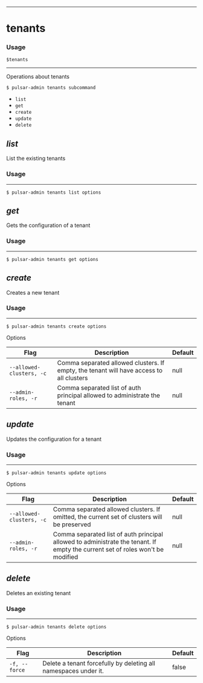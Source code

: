 ------------

# tenants

### Usage

`$tenants`

------------

Operations about tenants


```shell
$ pulsar-admin tenants subcommand
```

* `list`
* `get`
* `create`
* `update`
* `delete`


## <em>list</em>

List the existing tenants

### Usage

------------


```shell
$ pulsar-admin tenants list options
```



## <em>get</em>

Gets the configuration of a tenant

### Usage

------------


```shell
$ pulsar-admin tenants get options
```



## <em>create</em>

Creates a new tenant

### Usage

------------


```shell
$ pulsar-admin tenants create options
```

Options


|Flag|Description|Default|
|---|---|---|
| `--allowed-clusters, -c` | Comma separated allowed clusters. If empty, the tenant will have access to all clusters|null|
| `--admin-roles, -r` | Comma separated list of auth principal allowed to administrate the tenant|null|


## <em>update</em>

Updates the configuration for a tenant

### Usage

------------


```shell
$ pulsar-admin tenants update options
```

Options


|Flag|Description|Default|
|---|---|---|
| `--allowed-clusters, -c` | Comma separated allowed clusters. If omitted, the current set of clusters will be preserved|null|
| `--admin-roles, -r` | Comma separated list of auth principal allowed to administrate the tenant. If empty the current set of roles won't be modified|null|


## <em>delete</em>

Deletes an existing tenant

### Usage

------------


```shell
$ pulsar-admin tenants delete options
```

Options


|Flag|Description|Default|
|---|---|---|
| `-f, --force` | Delete a tenant forcefully by deleting all namespaces under it.|false|

